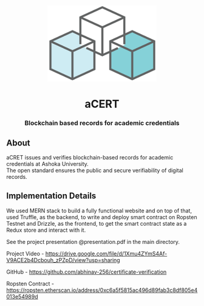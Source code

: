 <p align="center">
  <img height=200px src="./client/src/images/logo.png" >         
</p>

<h1 align="center"> aCERT </h1>
<h3 align="center"> Blockchain based records for academic credentials <h3>

<!-- <div align="center">
  
 
  [![made-with-react](https://img.shields.io/badge/React-2.1.5-brightgreen.svg?style=for-the-badge)](https://github.com/facebook/create-react-app)
   [![](https://img.shields.io/badge/-Ethereum-lightgrey.svg?style=for-the-badge)](https://www.ethereum.org/)
    ![](https://img.shields.io/badge/Smart%20-Contract-lightgrey.svg?style=for-the-badge)
 ![](https://img.shields.io/github/forks/nikhildsahu/E-Certify.svg?style=for-the-badge) 
  ![](https://img.shields.io/github/stars/nikhildsahu/E-Certify.svg?style=for-the-badge) 
  ![](https://img.shields.io/github/license/nikhildsahu/E-Certify.svg?style=for-the-badge)
  
 </div> -->
  

## About
aCRET issues and verifies blockchain-based records for academic credentials at Ashoka University. <br/> The open standard ensures the public and secure  verifiability of digital records.
  
## Implementation Details
We used MERN stack to build a fully functional website and on top of that, used Truffle, as the backend, to write and deploy smart contract on Ropsten Testnet and Drizzle, as the frontend, to get the smart contract state as a Redux store and interact with it. 
  
See the project presentation @presentation.pdf in the main directory.
  
Project Video - https://drive.google.com/file/d/1Xmu4ZYmS4Af-V9ACE2b4Dcbouh_zPZpD/view?usp=sharing 
  
GitHub - https://github.com/abhinav-256/certificate-verification 
  
Ropsten Contract - https://ropsten.etherscan.io/address/0xc6a5f5815ac496d89fab3c8df805e4013e54989d 
  
  

